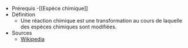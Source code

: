 - Prérequis
	-[[Espèce chimique]]
- Définition
	- Une réaction chimique est une transformation au cours de laquelle des espèces chimiques sont modifiées.
- Sources
	- [Wikipedia](https://fr.wikipedia.org/wiki/R%C3%A9action_chimique)
	
